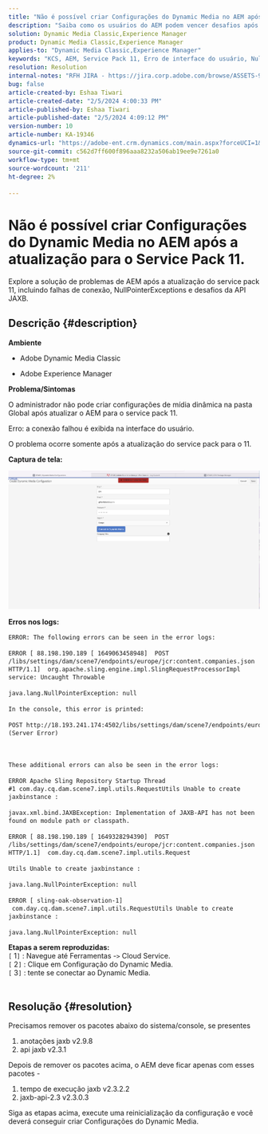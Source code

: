 ```yaml
---
title: "Não é possível criar Configurações do Dynamic Media no AEM após a atualização para o Service Pack 11."
description: "Saiba como os usuários do AEM podem vencer desafios após a atualização do service pack 11."
solution: Dynamic Media Classic,Experience Manager
product: Dynamic Media Classic,Experience Manager
applies-to: "Dynamic Media Classic,Experience Manager"
keywords: "KCS, AEM, Service Pack 11, Erro de interface do usuário, NullPointerException, Logs de erro, JAXBException, Caminho do módulo, Cloud Service, Pacotes, solicitação POST"
resolution: Resolution
internal-notes: "RFH JIRA - https://jira.corp.adobe.com/browse/ASSETS-9332"
bug: false
article-created-by: Eshaa Tiwari
article-created-date: "2/5/2024 4:00:33 PM"
article-published-by: Eshaa Tiwari
article-published-date: "2/5/2024 4:09:12 PM"
version-number: 10
article-number: KA-19346
dynamics-url: "https://adobe-ent.crm.dynamics.com/main.aspx?forceUCI=1&pagetype=entityrecord&etn=knowledgearticle&id=c531d2ae-3fc4-ee11-9079-6045bd006268"
source-git-commit: c562d7ff600f896aaa8232a506ab19ee9e7261a0
workflow-type: tm+mt
source-wordcount: '211'
ht-degree: 2%

---
```


# Não é possível criar Configurações do Dynamic Media no AEM após a atualização para o Service Pack 11.


Explore a solução de problemas de AEM após a atualização do service pack 11, incluindo falhas de conexão, NullPointerExceptions e desafios da API JAXB.

## Descrição {#description}


<b>Ambiente</b>

- Adobe Dynamic Media Classic

- Adobe Experience Manager

<b>Problema/Sintomas</b>

O administrador não pode criar configurações de mídia dinâmica na pasta Global após atualizar o AEM para o service pack 11.

Erro: a conexão falhou é exibida na interface do usuário.

O problema ocorre somente após a atualização do service pack para o 11.

<b>Captura de tela:</b>

![](assets/___c631d2ae-3fc4-ee11-9079-6045bd006268___.png)

<b>Erros nos logs:</b>




```
ERROR: The following errors can be seen in the error logs:

ERROR [ 88.198.190.189 [ 1649063458948]  POST /libs/settings/dam/scene7/endpoints/europe/jcr:content.companies.json HTTP/1.1]  org.apache.sling.engine.impl.SlingRequestProcessorImpl service: Uncaught Throwable

java.lang.NullPointerException: null

In the console, this error is printed:

POST http://18.193.241.174:4502/libs/settings/dam/scene7/endpoints/europe/jcr:content.companies.json 500 (Server Error)



These additional errors can also be seen in the error logs:

ERROR Apache Sling Repository Startup Thread #1 com.day.cq.dam.scene7.impl.utils.RequestUtils Unable to create jaxbinstance :

javax.xml.bind.JAXBException: Implementation of JAXB-API has not been found on module path or classpath.

ERROR [ 88.198.190.189 [ 1649328294390]  POST /libs/settings/dam/scene7/endpoints/europe/jcr:content.companies.json HTTP/1.1]  com.day.cq.dam.scene7.impl.utils.Request

Utils Unable to create jaxbinstance :

java.lang.NullPointerException: null

ERROR [ sling-oak-observation-1]  com.day.cq.dam.scene7.impl.utils.RequestUtils Unable to create jaxbinstance :

java.lang.NullPointerException: null
```


<b>Etapas a serem reproduzidas:</b>
<br>`[` 1`]` : Navegue até Ferramentas -`>`  Cloud Service.
<br>`[` 2`]` : Clique em Configuração do Dynamic Media.
<br>`[` 3`]` : tente se conectar ao Dynamic Media.  
<br> <br>



## Resolução {#resolution}


Precisamos remover os pacotes abaixo do sistema/console, se presentes

1. anotações jaxb v2.9.8
2. api jaxb v2.3.1


Depois de remover os pacotes acima, o AEM deve ficar apenas com esses pacotes -

1. tempo de execução jaxb v2.3.2.2
2. jaxb-api-2.3 v2.3.0.3


Siga as etapas acima, execute uma reinicialização da configuração e você deverá conseguir criar Configurações do Dynamic Media.
